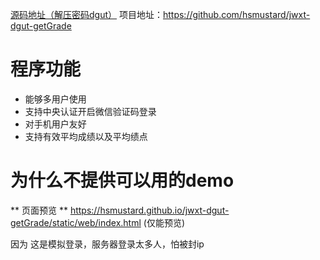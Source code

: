 [源码地址（解压密码dgut）][1]
项目地址：https://github.com/hsmustard/jwxt-dgut-getGrade
# 程序功能
- 能够多用户使用
- 支持中央认证开启微信验证码登录
- 对手机用户友好
- 支持有效平均成绩以及平均绩点
<!--more-->

# 为什么不提供可以用的demo
** 页面预览 **
https://hsmustard.github.io/jwxt-dgut-getGrade/static/web/index.html
(仅能预览)

因为 这是模拟登录，服务器登录太多人，怕被封ip


  [1]: https://hsmustard.github.io/jwxt-dgut-getGrade/jwxt.zip
